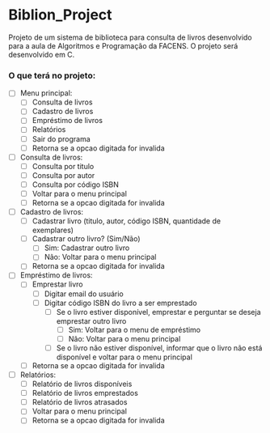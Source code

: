 # Biblion_Project
Projeto de um sistema de biblioteca para consulta de livros desenvolvido para a aula de Algoritmos e Programação da FACENS. O projeto será desenvolvido em C.
 
 ### O que terá no projeto:
- [ ] Menu principal:
  - [ ] Consulta de livros
  - [ ] Cadastro de livros
  - [ ] Empréstimo de livros
  - [ ] Relatórios
  - [ ] Sair do programa
  - [ ] Retorna se a opcao digitada for invalida

- [ ] Consulta de livros:
  - [ ] Consulta por titulo
  - [ ] Consulta por autor
  - [ ] Consulta por código ISBN  
  - [ ] Voltar para o menu principal 
  - [ ] Retorna se a opcao digitada for invalida

- [ ] Cadastro de livros:
  - [ ] Cadastrar livro (titulo, autor, código ISBN, quantidade de exemplares)
  - [ ] Cadastrar outro livro? (Sim/Não)
    - [ ] Sim: Cadastrar outro livro
    - [ ] Não: Voltar para o menu principal
  - [ ] Retorna se a opcao digitada for invalida

- [ ] Empréstimo de livros:
  - [ ] Emprestar livro
    - [ ] Digitar email do usuário
    - [ ] Digitar código ISBN do livro a ser emprestado
      - [ ] Se o livro estiver disponível, emprestar e perguntar se deseja emprestar outro livro
        - [ ] Sim: Voltar para o menu de empréstimo
        - [ ] Não: Voltar para o menu principal
      - [ ] Se o livro não estiver disponível, informar que o livro não está disponível e voltar para o menu principal
  - [ ] Retorna se a opcao digitada for invalida

- [ ] Relatórios:
  - [ ] Relatório de livros disponíveis
  - [ ] Relatório de livros emprestados
  - [ ] Relatório de livros atrasados
  - [ ] Voltar para o menu principal
  - [ ] Retorna se a opcao digitada for invalida
